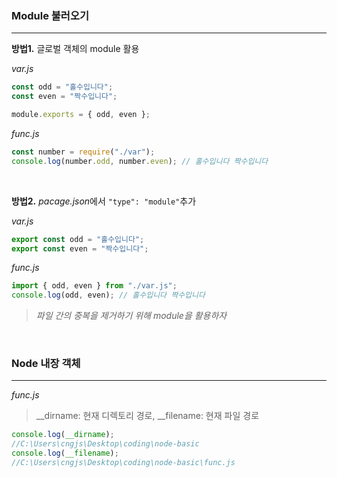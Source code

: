 ### Module 불러오기

---

**방법1.**
글로벌 객체의 module 활용

_var.js_

```js
const odd = "홀수입니다";
const even = "짝수입니다";

module.exports = { odd, even };
```

_func.js_

```js
const number = require("./var");
console.log(number.odd, number.even); // 홀수입니다 짝수입니다
```

</br>

**방법2.**
*pacage.json*에서
`"type": "module"`추가

_var.js_

```js
export const odd = "홀수입니다";
export const even = "짝수입니다";
```

_func.js_

```js
import { odd, even } from "./var.js";
console.log(odd, even); // 홀수입니다 짝수입니다
```

> _파일 간의 중복을 제거하기 위해 module을 활용하자_

</br>

### Node 내장 객체

---

_func.js_

> \_\_dirname: 현재 디렉토리 경로, \_\_filename: 현재 파일 경로

```js
console.log(__dirname);
//C:\Users\cngjs\Desktop\coding\node-basic
console.log(__filename);
//C:\Users\cngjs\Desktop\coding\node-basic\func.js
```
